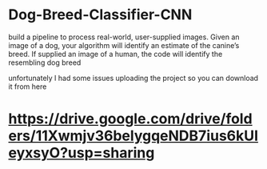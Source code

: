# Dog-Breed-Classifier-CNN
build a pipeline to process real-world, user-supplied images. Given an image of a dog, your algorithm will identify an estimate of the canine’s breed. If supplied an image of a human, the code will identify the resembling dog breed

unfortunately I had some issues uploading the project so you can download it from here

# https://drive.google.com/drive/folders/11Xwmjv36belygqeNDB7ius6kUIeyxsyO?usp=sharing 
